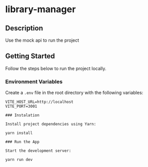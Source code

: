 # library-manager

## Description

Use the mock api to run the project

## Getting Started

Follow the steps below to run the project locally.

### Environment Variables

Create a `.env` file in the root directory with the following variables:

```env
VITE_HOST_URL=http://localhost
VITE_PORT=3001

### Instalation

Install project dependencies using Yarn:

yarn install

### Run the App

Start the development server:

yarn run dev

